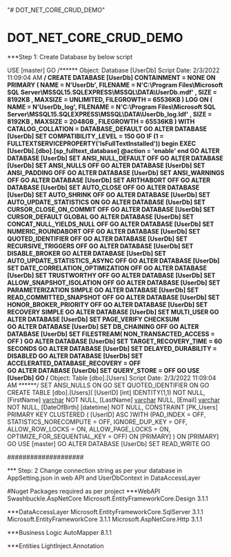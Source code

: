 "# DOT_NET_CORE_CRUD_DEMO" 
# DOT_NET_CORE_CRUD_DEMO

***Step 1: Create Database by below script

USE [master]
GO
/****** Object:  Database [UserDb]    Script Date: 2/3/2022 11:09:04 AM ******/
CREATE DATABASE [UserDb]
 CONTAINMENT = NONE
 ON  PRIMARY 
( NAME = N'UserDb', FILENAME = N'C:\Program Files\Microsoft SQL Server\MSSQL15.SQLEXPRESS\MSSQL\DATA\UserDb.mdf' , SIZE = 8192KB , MAXSIZE = UNLIMITED, FILEGROWTH = 65536KB )
 LOG ON 
( NAME = N'UserDb_log', FILENAME = N'C:\Program Files\Microsoft SQL Server\MSSQL15.SQLEXPRESS\MSSQL\DATA\UserDb_log.ldf' , SIZE = 8192KB , MAXSIZE = 2048GB , FILEGROWTH = 65536KB )
 WITH CATALOG_COLLATION = DATABASE_DEFAULT
GO
ALTER DATABASE [UserDb] SET COMPATIBILITY_LEVEL = 150
GO
IF (1 = FULLTEXTSERVICEPROPERTY('IsFullTextInstalled'))
begin
EXEC [UserDb].[dbo].[sp_fulltext_database] @action = 'enable'
end
GO
ALTER DATABASE [UserDb] SET ANSI_NULL_DEFAULT OFF 
GO
ALTER DATABASE [UserDb] SET ANSI_NULLS OFF 
GO
ALTER DATABASE [UserDb] SET ANSI_PADDING OFF 
GO
ALTER DATABASE [UserDb] SET ANSI_WARNINGS OFF 
GO
ALTER DATABASE [UserDb] SET ARITHABORT OFF 
GO
ALTER DATABASE [UserDb] SET AUTO_CLOSE OFF 
GO
ALTER DATABASE [UserDb] SET AUTO_SHRINK OFF 
GO
ALTER DATABASE [UserDb] SET AUTO_UPDATE_STATISTICS ON 
GO
ALTER DATABASE [UserDb] SET CURSOR_CLOSE_ON_COMMIT OFF 
GO
ALTER DATABASE [UserDb] SET CURSOR_DEFAULT  GLOBAL 
GO
ALTER DATABASE [UserDb] SET CONCAT_NULL_YIELDS_NULL OFF 
GO
ALTER DATABASE [UserDb] SET NUMERIC_ROUNDABORT OFF 
GO
ALTER DATABASE [UserDb] SET QUOTED_IDENTIFIER OFF 
GO
ALTER DATABASE [UserDb] SET RECURSIVE_TRIGGERS OFF 
GO
ALTER DATABASE [UserDb] SET  DISABLE_BROKER 
GO
ALTER DATABASE [UserDb] SET AUTO_UPDATE_STATISTICS_ASYNC OFF 
GO
ALTER DATABASE [UserDb] SET DATE_CORRELATION_OPTIMIZATION OFF 
GO
ALTER DATABASE [UserDb] SET TRUSTWORTHY OFF 
GO
ALTER DATABASE [UserDb] SET ALLOW_SNAPSHOT_ISOLATION OFF 
GO
ALTER DATABASE [UserDb] SET PARAMETERIZATION SIMPLE 
GO
ALTER DATABASE [UserDb] SET READ_COMMITTED_SNAPSHOT OFF 
GO
ALTER DATABASE [UserDb] SET HONOR_BROKER_PRIORITY OFF 
GO
ALTER DATABASE [UserDb] SET RECOVERY SIMPLE 
GO
ALTER DATABASE [UserDb] SET  MULTI_USER 
GO
ALTER DATABASE [UserDb] SET PAGE_VERIFY CHECKSUM  
GO
ALTER DATABASE [UserDb] SET DB_CHAINING OFF 
GO
ALTER DATABASE [UserDb] SET FILESTREAM( NON_TRANSACTED_ACCESS = OFF ) 
GO
ALTER DATABASE [UserDb] SET TARGET_RECOVERY_TIME = 60 SECONDS 
GO
ALTER DATABASE [UserDb] SET DELAYED_DURABILITY = DISABLED 
GO
ALTER DATABASE [UserDb] SET ACCELERATED_DATABASE_RECOVERY = OFF  
GO
ALTER DATABASE [UserDb] SET QUERY_STORE = OFF
GO
USE [UserDb]
GO
/****** Object:  Table [dbo].[Users]    Script Date: 2/3/2022 11:09:04 AM ******/
SET ANSI_NULLS ON
GO
SET QUOTED_IDENTIFIER ON
GO
CREATE TABLE [dbo].[Users](
	[UserID] [int] IDENTITY(1,1) NOT NULL,
	[FirstName] [varchar](50) NOT NULL,
	[LastName] [varchar](50) NULL,
	[Email] [varchar](50) NOT NULL,
	[DateOfBirth] [datetime] NOT NULL,
 CONSTRAINT [PK_Users] PRIMARY KEY CLUSTERED 
(
	[UserID] ASC
)WITH (PAD_INDEX = OFF, STATISTICS_NORECOMPUTE = OFF, IGNORE_DUP_KEY = OFF, ALLOW_ROW_LOCKS = ON, ALLOW_PAGE_LOCKS = ON, OPTIMIZE_FOR_SEQUENTIAL_KEY = OFF) ON [PRIMARY]
) ON [PRIMARY]
GO
USE [master]
GO
ALTER DATABASE [UserDb] SET  READ_WRITE 
GO

####################

*** Step: 2
Change connection string as per your database in AppSetting.json in web API and UserDbContext in DataAccessLayer

#Nuget Packages required as per project
***WebAPI
Swashbuckle.AspNetCore
Microsoft.EntityFrameworkCore.Design 3.1.1

***DataAccessLayer
Microsoft.EntityFrameworkCore.SqlServer 3.1.1
Microsoft.EntityFrameworkCore 3.1.1
Microsoft.AspNetCore.Http 3.1.1

***Business Logic
AutoMapper 8.1.1

***Entities
LightInject.Annotation
